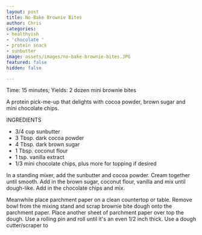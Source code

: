 ```yaml
---
layout: post
title: No-Bake Brownie Bites
author: Chris
categories:
- healthyish
- 'chocolate '
- protein snack
- sunbutter
image: assets/images/no-bake-brownie-bites.JPG
featured: false
hidden: false

---
```

Time: 15 minutes; Yields: 2 dozen mini brownie bites

A protein pick-me-up that delights with cocoa powder, brown sugar and mini chocolate chips.

INGREDIENTS

* 3/4 cup sunbutter
* 3 Tbsp. dark cocoa powder
* 4 Tbsp. dark brown sugar
* 1 Tbsp. coconut flour
* 1 tsp. vanilla extract
* 1/3 mini chocolate chips, plus more for topping if desired

In a standing mixer, add the sunbutter and cocoa powder. Cream together until smooth. Add in the brown sugar, coconut flour, vanilla and mix until dough-like. Add in the chocolate chips and mix.

Meanwhile place parchment paper on a clean countertop or table. Remove bowl from the mixing stand and scrap brownie bite dough onto the parchment paper. Place another sheet of parchment paper over top the dough. Use a rolling pin and roll until it's an even 1/2 inch thick. Use a dough cutter/scraper to 